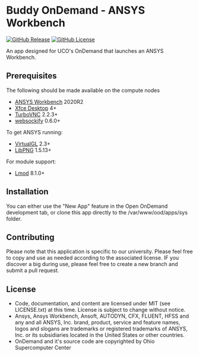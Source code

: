 # Buddy OnDemand - ANSYS Workbench

[![GitHub Release](https://img.shields.io/github/v/release/UCO-HPC/buddy_ansys?style=flat-square)](https://github.com/UCO-HPC/buddy_ansys/blob/devel/CHANGELOG.md)
[![GitHub License](https://img.shields.io/github/license/UCO-HPC/buddy_ansys?style=flat-square)](https://opensource.org/licenses/MIT)

An app designed for UCO's OnDemand that launches an ANSYS Workbench.

## Prerequisites

The following should be made available on the compute nodes
- [ANSYS Workbench] 2020R2
- [Xfce Desktop] 4+
- [TurboVNC] 2.2.3+
- [websockify] 0.6.0+

To get ANSYS running:

- [VirtualGL] 2.3+
- [LibPNG] 1.5.13+

For module support:

- [Lmod] 8.1.0+

[ANSYS Workbench]: https://www.ansys.com/
[Xfce Desktop]: https://xfce.org/
[TurboVNC]: http://www.turbovnc.org/
[websockify]: https://github.com/novnc/websockify
[VirtualGL]: http://www.virtualgl.org/
[LibPNG]: http://www.libpng.org/pub/png/libpng.html
[Lmod]: https://www.tacc.utexas.edu/research-development/tacc-projects/lmod

## Installation

You can either use the "New App" feature in the Open OnDemand development tab, or clone this app directly to the /var/www/ood/apps/sys folder. 

## Contributing

Please note that this application is specific to our university. Please feel free to copy and use as needed according to the associated license. IF you discover a big during use, please feel free to create a new branch and submit a pull request. 

## License

* Code, documentation, and content are licensed under MIT (see LICENSE.txt) at this time. License is subject to change without notice. 
* Ansys, Ansys Workbench, Ansoft, AUTODYN, CFX, FLUENT, HFSS and any and all ANSYS, Inc. brand, product, service and feature names, logos and slogans are trademarks or registered trademarks of ANSYS, Inc. or its subsidiaries located in the United States or other countries.
* OnDemand and it's source code are copyrighted by Ohio Supercomputer Center
